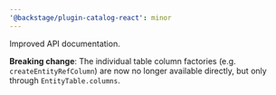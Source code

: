 ```yaml
---
'@backstage/plugin-catalog-react': minor
---
```


Improved API documentation.

**Breaking change**: The individual table column factories (e.g. `createEntityRefColumn`) are now no longer available directly, but only through `EntityTable.columns`.
